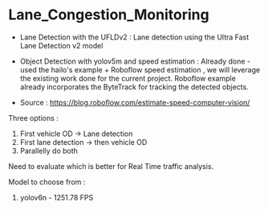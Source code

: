 # Lane_Congestion_Monitoring

- Lane Detection with the UFLDv2 : Lane detection using the Ultra Fast Lane Detection v2 model
- Object Detection with yolov5m and speed estimation : Already done - used the hailo's example + Roboflow speed estimation , we will leverage the existing work done for the current project.
Roboflow example already incorporates the ByteTrack for tracking the detected objects.

- Source : https://blog.roboflow.com/estimate-speed-computer-vision/ 

Three options :

1. First vehicle OD -> Lane detection
2. First lane detection -> then vehicle OD
3. Parallelly do both 

Need to evaluate which is better for Real Time traffic analysis.

Model to choose from :
1. yolov6n - 1251.78 FPS